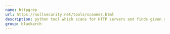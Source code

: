 ```yaml
---
name: httpgrep
url: https://nullsecurity.net/tools/scanner.html
description: python tool which scans for HTTP servers and finds given strings in HTTP body and HTTP response headers. URL : https://nullsecurity.net/tools/scanner.html Groups : blackarch blackarch-webapp blackarch-scanner
group: blackarch
---
```


